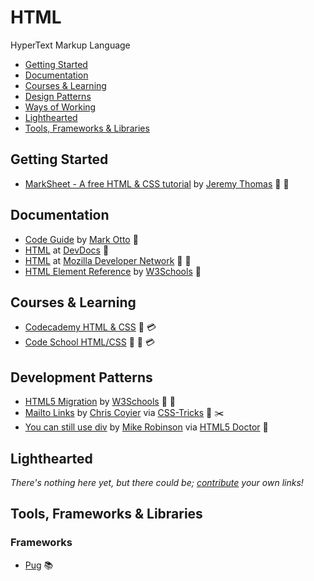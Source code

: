 # HTML

HyperText Markup Language

- [Getting Started](#getting-started)
- [Documentation](#documentation)
- [Courses & Learning](#courses-and-learning)
- [Design Patterns](#design-patterns)
- [Ways of Working](#ways-of-working)
- [Lighthearted](#lighthearted)
- [Tools, Frameworks & Libraries](#tools-frameworks--libraries)

## Getting Started

- [MarkSheet - A free HTML & CSS tutorial](http://marksheet.io) by [Jeremy Thomas](https://github.com/jgthms) :green_book: :memo:

## Documentation

- [Code Guide](http://codeguide.co/) by [Mark Otto](http://markdotto.com/) :green_book:
- [HTML](http://devdocs.io/html/) at [DevDocs](http://devdocs.io/) :green_book:
- [HTML](https://developer.mozilla.org/en-US/docs/Web/HTML) at [Mozilla Developer Network](https://developer.mozilla.org/en-US/) :green_book: :memo:
- [HTML Element Reference](http://www.w3schools.com/tags/) by [W3Schools](http://www.w3schools.com/) :green_book:

## Courses & Learning

- [Codecademy HTML & CSS](https://www.codecademy.com/learn/web) :memo: :credit_card:
- [Code School HTML/CSS](https://www.codeschool.com/paths/html-css) :movie_camera: :memo: :credit_card:

## Development Patterns

- [HTML5 Migration](http://www.w3schools.com/html/html5_migration.asp) by [W3Schools](http://www.w3schools.com/) :green_book: :memo:
- [Mailto Links](https://css-tricks.com/snippets/html/mailto-links/) by [Chris Coyier](http://chriscoyier.net/) via [CSS-Tricks](https://css-tricks.com/) :green_book: :scissors:
- [You can still use div](http://html5doctor.com/you-can-still-use-div/) by [Mike Robinson](https://twitter.com/akamike) via [HTML5 Doctor](http://html5doctor.com/) :green_book:

## Lighthearted

*There's nothing here yet, but there could be; [contribute](../../CONTRIBUTING.md) your own links!*

## Tools, Frameworks & Libraries

### Frameworks

- [Pug](Pug.md) :books:
